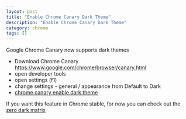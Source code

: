 ```yaml
---
layout: post
title: "Enable Chrome Canary Dark Theme"
description: "Enable Chrome Canary Dark Theme"
category: chrome
tags: []
---
```


Google Chrome Canary now supports dark themes

- Download Chrome Canary https://www.google.com/chrome/browser/canary.html
- open developer tools
- open settings (f1)
- change settings - general / appearance from Default to Dark
- [chrome canary enable dark theme](http://i.imgur.com/uCb6HuF.png)

If you want this feature in Chrome stable, for now you can check out the [zero dark matrix](https://chrome.google.com/webstore/detail/devtools-theme-zero-dark/bomhdjeadceaggdgfoefmpeafkjhegbo?hl=en-US)
